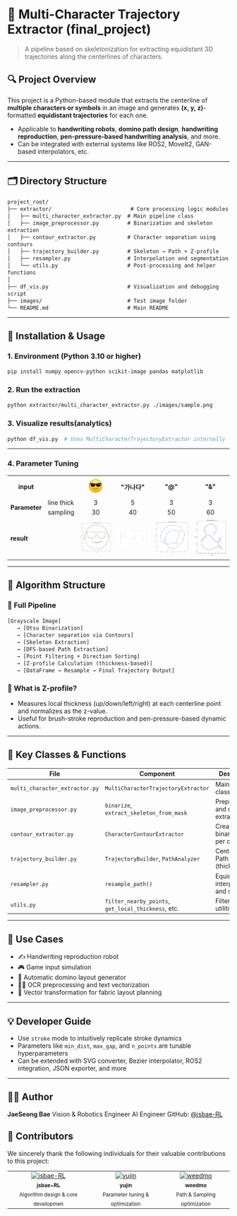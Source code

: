 # 🧠 Multi-Character Trajectory Extractor (final\_project)

> A pipeline based on skeletonization for extracting equidistant 3D trajectories along the centerlines of characters.

## 🔍 Project Overview

This project is a Python-based module that extracts the centerline of **multiple characters or symbols** in an image and generates **(x, y, z)**-formatted **equidistant trajectories** for each one.

* Applicable to **handwriting robots**, **domino path design**, **handwriting reproduction**, **pen-pressure-based handwriting analysis**, and more.
* Can be integrated with external systems like ROS2, MoveIt2, GAN-based interpolators, etc.

---

## 🗂️ Directory Structure

```
project_root/
├── extractor/                         # Core processing logic modules
│   ├── multi_character_extractor.py  # Main pipeline class
│   ├── image_preprocessor.py         # Binarization and skeleton extraction
│   ├── contour_extractor.py          # Character separation using contours
│   ├── trajectory_builder.py         # Skeleton → Path + Z-profile
│   ├── resampler.py                  # Interpolation and segmentation
│   └── utils.py                      # Post-processing and helper functions
│
├── df_vis.py                         # Visualization and debugging script
├── images/                           # Test image folder
└── README.md                         # Main README
```

---

## 🚀 Installation & Usage

### 1. Environment (Python 3.10 or higher)

```bash
pip install numpy opencv-python scikit-image pandas matplotlib
```

### 2. Run the extraction

```bash
python extractor/multi_character_extractor.py ./images/sample.png
```

### 3. Visualize results(analytics)

```bash
python df_vis.py  # Uses MultiCharacterTrajectoryExtractor internally
```

---

### 4. Parameter Tuning

<table>
  <tr>
    <th>input</th>
    <th></th>
    <th><img src="test/emoji.png" height="40"/></th>
    <th>"가나다"</th>
    <th>"@"</th>
    <th>"&"</th>
  </tr>
  <tr>
    <td rowspan="2"><b>Parameter</b></td>
    <td>line thick</td>
    <td align="center">3</td>
    <td align="center">5</td>
    <td align="center">3</td>
    <td align="center">3</td>
  </tr>
  <tr>
    <td align="center">sampling</td>
    <td align="center">30</td>
    <td align="center">40</td>
    <td align="center">50</td>
    <td align="center">60</td>
  </tr>
  <tr>
    <td><b>result</b></td>
    <td></td>
    <td><img src="result/emoji.png" width="150"/></td>
    <td><img src="result/result(가나다).png" width="150"/></td>
    <td><img src="result/at.png" width="150"/></td>
    <td><img src="result/and.png" width="150"/></td>
  </tr>
</table>

---

## 🧠 Algorithm Structure

### 🔸 Full Pipeline

```
[Grayscale Image]
   → [Otsu Binarization]
   → [Character separation via Contours]
   → [Skeleton Extraction]
   → [DFS-based Path Extraction]
   → [Point Filtering + Direction Sorting]
   → [Z-profile Calculation (thickness-based)]
   → [DataFrame → Resample → Final Trajectory Output]
```

### 🔸 What is Z-profile?

* Measures local thickness (up/down/left/right) at each centerline point and normalizes as the z-value.
* Useful for brush-stroke reproduction and pen-pressure-based dynamic actions.

---

## 🧰 Key Classes & Functions

| File                           | Component                                           | Description                             |
| ------------------------------ | --------------------------------------------------- | --------------------------------------- |
| `multi_character_extractor.py` | `MultiCharacterTrajectoryExtractor`                 | Main pipeline class                     |
| `image_preprocessor.py`        | `binarize`, `extract_skeleton_from_mask`            | Preprocessing and centerline extraction |
| `contour_extractor.py`         | `CharacterContourExtractor`                         | Creates binary masks per character      |
| `trajectory_builder.py`        | `TrajectoryBuilder`, `PathAnalyzer`                 | Centerline → Path + Z (thickness)       |
| `resampler.py`                 | `resample_path()`                                   | Equidistant interpolation and splitting |
| `utils.py`                     | `filter_nearby_points`, `get_local_thickness`, etc. | Filtering and utilities                 |

---

## 🤖 Use Cases

* ✍️ Handwriting reproduction robot
* 🎮 Game input simulation
* 🤖 Automatic domino layout generator
* 🧑‍🏫 OCR preprocessing and text vectorization
* 🧵 Vector transformation for fabric layout planning

---

## 💡 Developer Guide

* Use `stroke` mode to intuitively replicate stroke dynamics
* Parameters like `min_dist`, `max_gap`, and `n_points` are tunable hyperparameters
* Can be extended with SVG converter, Bezier interpolator, ROS2 integration, JSON exporter, and more

---

## 🙋‍♂️ Author

**JaeSeong Bae** &#x20;
Vision & Robotics Engineer &#x20;
AI Engineer &#x20;
GitHub: [@jsbae-RL](https://github.com/jsbae-RL)

## 👥 Contributors

We sincerely thank the following individuals for their valuable contributions to this project:

<table>
  <tr>
    <td align="center">
      <a href="https://github.com/jsbae-RL">
        <img src="https://github.com/jsbae-RL.png" width="150px;" alt="jsbae-RL"/><br />
        <sub><b>jsbae-RL</b></sub>
        </a><br />
        <sub>Algorithm design & core developmen</sub>
      </a>
    </td>
    <td align="center">
      <a href="https://github.com/yujin114">
        <img src="https://github.com/yujin114.png" width="150px;" alt="yujin"/><br />
        <sub><b>yujin</b></sub>
        </a><br />
        <sub>Parameter tuning & optimization</sub>
      </a>
            <td align="center">
      <a href="https://github.com/weedmo">
        <img src="https://github.com/weedmo.png" width="150px;" alt="weedmo"/><br />
        <sub><b>weedmo</b></sub>
        </a><br />
        <sub>Path & Sampling optimization</sub>
      </a>
    </td>